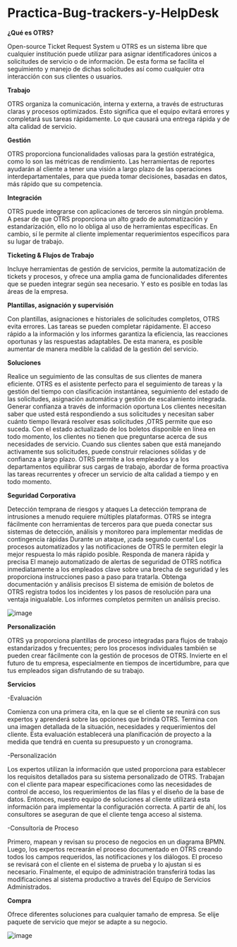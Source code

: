# Practica-Bug-trackers-y-HelpDesk
**¿Qué es OTRS?**

Open-source Ticket Request System u OTRS es un sistema libre que cualquier institución puede utilizar para asignar identificadores únicos a solicitudes de servicio o de información. De esta forma se facilita el seguimiento y manejo de dichas solicitudes así como cualquier otra interacción con sus clientes o usuarios.


**Trabajo**

OTRS organiza la comunicación, interna y externa, a través de estructuras claras y procesos optimizados. Esto significa que el equipo evitará errores y completará sus tareas rápidamente. Lo que causará una entrega rápida y de alta calidad de servicio.

**Gestión**

OTRS proporciona funcionalidades valiosas para la gestión estratégica, como lo son las métricas de rendimiento. Las herramientas de reportes  ayudarán al cliente a tener una visión a largo plazo de las operaciones interdepartamentales, para que pueda tomar decisiones, basadas en datos, más rápido que su competencia.

**Integración**

OTRS puede integrarse con aplicaciones de terceros sin ningún problema. A pesar de que OTRS proporciona un alto grado de automatización y estandarización, ello no lo obliga al uso de herramientas específicas. En cambio, sí le permite al cliente implementar requerimientos específicos para su lugar de trabajo.

**Ticketing & Flujos de Trabajo**

Incluye herramientas de gestión de servicios, permite la automatización de tickets y procesos, y ofrece una amplia gama de funcionalidades diferentes que se pueden integrar según sea necesario. Y esto es posible en todas las áreas de la empresa.

**Plantillas, asignación y supervisión**

Con plantillas, asignaciones e historiales de solicitudes completos, OTRS evita errores. Las tareas se pueden completar rápidamente. El acceso rápido a la información y los informes garantiza la eficiencia, las reacciones oportunas y las respuestas adaptables. De esta manera, es posible aumentar de manera medible la calidad de la gestión del servicio.

**Soluciones**

Realice un seguimiento de las consultas de sus clientes de manera eficiente. OTRS es el asistente perfecto para el seguimiento de tareas y la gestión del tiempo con clasificación instantánea, seguimiento del estado de las solicitudes, asignación automática y gestión de escalamiento integrada.
Generar confianza a través de información oportuna Los clientes necesitan saber que usted está respondiendo a sus solicitudes y necesitan saber cuánto tiempo llevará resolver esas solicitudes ,OTRS permite que eso suceda. Con el estado actualizado de los boletos disponible en línea en todo momento, los clientes no tienen que preguntarse acerca de sus necesidades de servicio. Cuando sus clientes saben que está manejando activamente sus solicitudes, puede construir relaciones sólidas y de confianza a largo plazo.
OTRS permite a los empleados y a los departamentos equilibrar sus cargas de trabajo, abordar de forma proactiva las tareas recurrentes y ofrecer un servicio de alta calidad a tiempo y en todo momento.

**Seguridad Corporativa**

Detección temprana de riesgos y ataques La detección temprana de intrusiones a menudo requiere múltiples plataformas. OTRS se integra fácilmente con herramientas de terceros para que pueda conectar sus sistemas de detección, análisis y monitoreo para implementar medidas de contingencia rápidas Durante un ataque, ¡cada segundo cuenta! Los procesos automatizados y las notificaciones de OTRS le permiten elegir la mejor respuesta lo más rápido posible. Responda de manera rápida y precisa El manejo automatizado de alertas de seguridad de OTRS notifica inmediatamente a los empleados clave sobre una brecha de seguridad y les proporciona instrucciones paso a paso para tratarla. Obtenga documentación y análisis precisos El sistema de emisión de boletos de OTRS registra todos los incidentes y los pasos de resolución para una ventaja inigualable. Los informes completos permiten un análisis preciso.

![image](https://user-images.githubusercontent.com/104896852/174322301-476b4159-eec2-4aa6-8505-43d700e5907f.jpg)


**Personalización**

OTRS ya proporciona plantillas de proceso integradas para flujos de trabajo estandarizados y frecuentes; pero los procesos individuales también se pueden crear fácilmente con la gestión de procesos de OTRS. Invierte en el futuro de tu empresa, especialmente en tiempos de incertidumbre, para que tus empleados sigan disfrutando de su trabajo. 

**Servicios**

-Evaluación

Comienza con una primera cita, en la que se el cliente se reunirá con sus expertos y aprenderá sobre las opciones que brinda OTRS. Termina con una imagen detallada de la situación, necesidades y requerimientos del cliente. Esta evaluación establecerá una planificación de proyecto a la medida que tendrá en cuenta su presupuesto y un cronograma.

-Personalización

Los expertos utilizan la información que usted proporciona para establecer los requisitos detallados para su sistema personalizado de OTRS. Trabajan con 
el cliente para mapear especificaciones como las necesidades de control de acceso, los requerimientos de las filas y el diseño de la base de datos. Entonces, nuestro equipo de soluciones al cliente utilizará esta información para implementar la configuración correcta. A partir de ahí, los consultores se aseguran de que el cliente tenga acceso al sistema.

-Consultoría de Proceso

Primero, mapean y revisan su proceso de negocios en un diagrama BPMN. Luego, los expertos recrearán el proceso documentado en OTRS creando todos los campos requeridos, las notificaciones y los diálogos. El proceso se revisará con el cliente en el sistema de prueba y lo ajustan si es necesario. Finalmente, el equipo de administración transferirá todas las modificaciones al sistema productivo a través del Equipo de Servicios Administrados.

**Compra**

Ofrece diferentes soluciones para cualquier tamaño de empresa.
Se elije paquete de servicio que mejor se adapte a su negocio.

![image](https://user-images.githubusercontent.com/104896957/173919838-79719f46-2547-4fe2-be6c-f9787570b0e1.png)
